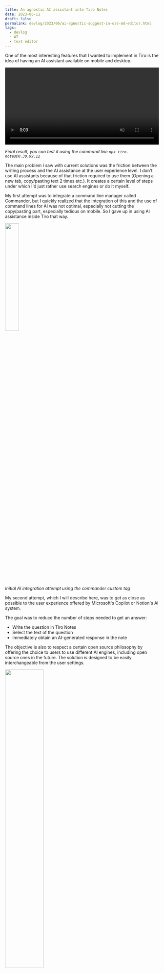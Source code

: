 ```yaml
---
title: An agnostic AI assistant into Tiro Notes
date: 2023-06-11
draft: false
permalink: devlog/2023/06/ai-agnostic-suggest-in-oss-md-editor.html
tags:
  - devlog
  - AI
  - text editor
---
```


One of the most interesting features that I wanted to implement in Tiro is the idea of having an AI assistant available on mobile and desktop.

<video width="100%" controls autoplay loop muted markdown="1">
	<source src="https://github.com/dotgreg/tiro-notes/assets/2981891/dd42b4e3-f044-4c2e-a83d-3eb7fc9cf798" type="video/mp4" markdown="1" >
</video>

*Final result, you can test it using the command line ```npx tiro-notes@0.30.99.12```*

The main problem I saw with current solutions was the friction between the writing process and the AI assistance at the user experience level. I don't use AI assistants because of that friction required to use them (Opening a new tab, copy/pasting text 2 times etc.). It creates a certain level of steps under which I'd just rather use search engines or do it myself.

My first attempt was to integrate a command line manager called Commander, but I quickly realized that the integration of this and the use of command lines for AI was not optimal, especially not cutting the copy/pasting part, especially tedious on mobile. So I gave up in using AI assistance inside Tiro that way.

<img width="30%" src="https://github.com/dotgreg/tiro-notes/assets/2981891/5c9cb665-7dd3-46c7-a8e0-647a88c93ea9" />

*Initial AI integration attempt using the commander custom tag*



My second attempt, which I will describe here, was to get as close as possible to the user experience offered by Microsoft's Copilot or Notion's AI system.

The goal was to reduce the number of steps needed to get an answer:
- Write the question in Tiro Notes
- Select the text of the question
- Immediately obtain an AI-generated response in the note

The objective is also to respect a certain open source philosophy by offering the choice to users to use different AI engines, including open source ones in the future. The solution is designed to be easily interchangeable from the user settings.

<img width="50%" src="https://github.com/dotgreg/tiro-notes/assets/2981891/b6124b31-a6ca-41ab-9e3e-bcd8d298ef8e" />

*New settings options for AI assistant*


On the coding side, it happened to be quite easy to implement it. 
The main logic was :
  - User select a part of the text
  - A small popup appears suggesting AI assistance
  - If clicked, the selected text is sent to Tiro Notes backend that executes a configurable command line with it as a parameter
  - The answer is then sent back to the active note, below the question
  - As for ChatGPT, the answer is not sent once but streamed (almost word by word), I had to create a new api function ```api.command.stream```

The code is visible at that [link](https://github.com/dotgreg/tiro-notes/blob/4d4a845c15aa53b6e59830f4268445e9f96c09bb/client/src/components/dualView/CodeMirrorEditor.component.tsx#L386/), I will probably refactor it latest to its own manager file


I am using two api functions: 
  - the newly created  ```api.command.stream(cmd, streamChunk => { })``` to execute the command on Tiro Notes backend
  - api.file.saveContent(p.file.path, nText) to save the note regularly

```js
getApi(api => {
  let cmd = api.userSettings.get("ui_editor_ai_command")
  cmd = cmd.replace("{{input}}", selectionTxt)
  genTextAt(genParams())
  api.command.stream(cmd, streamChunk => {
    if (streamChunk.isError) isError = true
    // if it is an error, display it in a popup
    if (isError) {
      api.ui.notification.emit({
        content: `[AI] Error from CLI <br/> "${cmd}" <br/>=> <br/>${streamChunk.text}`,
        options: {hideAfter: -1 }
      })
      genTextAt({...genParams(), textUpdate:"", isLast: true})
    } else {
      // else insert it
      genTextAt({...genParams(), textUpdate:streamChunk.textTot, isLast: streamChunk.isLast})
    }
  })
})
``

